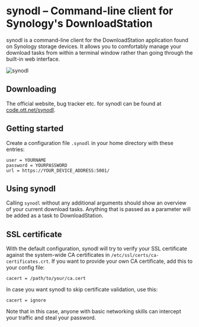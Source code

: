 # synodl – Command-line client for Synology's DownloadStation

synodl is a command-line client for the DownloadStation application found on
Synology storage devices. It allows you to comfortably manage your download
tasks from within a terminal window rather than going through the built-in web
interface.

![synodl](https://code.ott.net/synodl/screenshot.png "synodl 0.1.0")

## Downloading ##

The official website, bug tracker etc. for synodl can be found at
[code.ott.net/synodl](https://code.ott.net/synodl/).

## Getting started

Create a configuration file `.synodl` in your home directory with these entries:

```
user = YOURNAME
password = YOURPASSWORD
url = https://YOUR_DEVICE_ADDRESS:5001/
```

## Using synodl

Calling `synodl` without any additional arguments should show an overview of
your current download tasks.  Anything that is passed as a parameter will be
added as a task to DownloadStation.

## SSL certificate

With the default configuration, synodl will try to verify your SSL certificate
against the system-wide CA certificates in `/etc/ssl/certs/ca-certificates.crt`.
If you want to provide your own CA certificate, add this to your config file:

```
cacert = /path/to/your/ca.cert
```

In case you want synodl to skip certificate validation, use this:

```
cacert = ignore
```

Note that in this case, anyone with basic networking skills can intercept your
traffic and steal your password.
